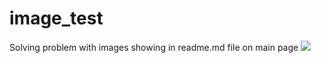 # image_test
Solving problem with images showing in readme.md file on main page
![]("pyber_summary_df.png")
